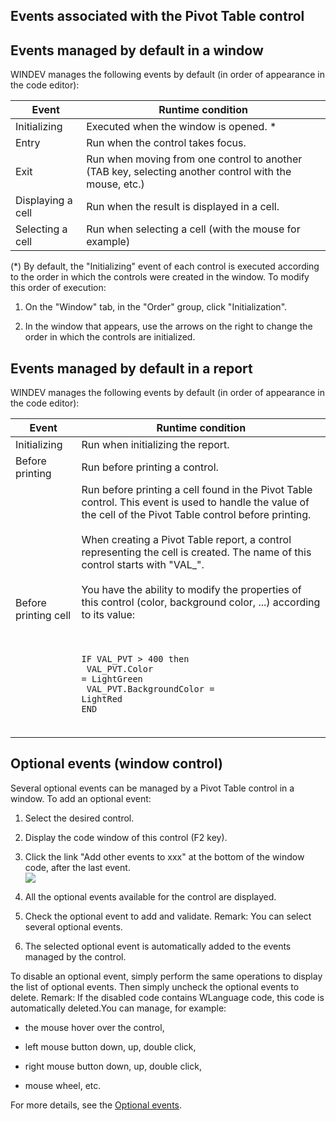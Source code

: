 


## Events associated with the Pivot Table control
			



<a name="NOTE1"></a>
<a name="NOTE1_1"></a>


## Events managed by default in a window
<a name="events_managed_default_window_ELTTEXTE000151"></a>
WINDEV manages the following events by default (in order of appearance in the code editor):

| Event | Runtime condition |
| --- | --- |
| Initializing | Executed when the window is opened. \* |
| Entry | Run when the control takes focus. |
| Exit | Run when moving from one control to another (TAB key, selecting another control with the mouse, etc.) |
| Displaying a cell | Run when the result is displayed in a cell. |
| Selecting a cell | Run when selecting a cell (with the mouse for example) |


(\*) By default, the "Initializing" event of each control is executed according to the order in which the controls were created in the window. To modify this order of execution: 

1. On the "Window" tab, in the "Order" group, click "Initialization".

2. In the window that appears, use the arrows on the right to change the order in which the controls are initialized.




<a name="NOTE2"></a>
<a name="NOTE2_1"></a>


## Events managed by default in a report
<a name="events_managed_default_report_ELTTEXTE000175"></a>
WINDEV manages the following events by default (in order of appearance in the code editor):

| Event | Runtime condition |
| --- | --- |
| Initializing | Run when initializing the report. |
| Before printing | Run before printing a control. |
| Before printing cell | Run before printing a cell found in the Pivot Table control. This event is used to handle the value of the cell of the Pivot Table control before printing. <br><br>When creating a Pivot Table report, a control representing the cell is created. The name of this control starts with "VAL_".<br><br>You have the ability to modify the properties of this control (color, background color, ...) according to its value:<br><br><br><pre><code>IF VAL_PVT > 400 then<br>	VAL_PVT.Color = LightGreen<br>	VAL_PVT.BackgroundColor = LightRed<br>END</code></pre><br> |



<a name="NOTE3"></a>
<a name="NOTE3_1"></a>


## Optional events (window control)
<a name="optional_events_window_control_ELTTEXTE000199"></a>
Several optional events can be managed by a Pivot Table control in a window. 
To add an optional event:

1. Select the desired control.

2. Display the code window of this control (F2 key).

3. Click the link "Add other events to xxx" at the bottom of the window code, after the last event.  <br>![](https://doc.pcsoft.fr/en-US/images/image.awp?langid=3&name=Traitements_optionnels_WD_OK%20-%20HC%20N%B0001.gif)


4. All the optional events available for the control are displayed. 

5. Check the optional event to add and validate. 
	Remark: You can select several optional events. 

6. The selected optional event is automatically added to the events managed by the control.




To disable an optional event, simply perform the same operations to display the list of optional events. Then simply uncheck the optional events to delete. 
Remark: If the disabled code contains WLanguage code, this code is automatically deleted.You can manage, for example:

- the mouse hover over the control,

- left mouse button down, up, double click,

- right mouse button down, up, double click, 

- mouse wheel, etc.




For more details, see the [Optional events](../WDChamp/1014004.md).


